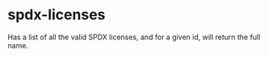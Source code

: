 spdx-licenses
=============

Has a list of all the valid SPDX licenses, and for a given id, will return the full name.
